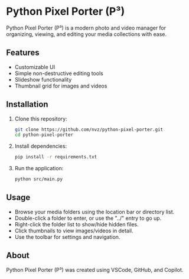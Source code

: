 # Python Pixel Porter (P³)

Python Pixel Porter (P³) is a modern photo and video manager for organizing, viewing, and editing your media collections with ease.

## Features

- Customizable UI
- Simple non-destructive editing tools
- Slideshow functionality
- Thumbnail grid for images and videos

## Installation

1. Clone this repository:

   ```bash
   git clone https://github.com/nvz/python-pixel-porter.git
   cd python-pixel-porter
   ```

2. Install dependencies:

   ```bash
   pip install -r requirements.txt
   ```

3. Run the application:

   ```bash
   python src/main.py
   ```

## Usage

- Browse your media folders using the location bar or directory list.
- Double-click a folder to enter, or use the "../" entry to go up.
- Right-click the folder list to show/hide hidden files.
- Click thumbnails to view images/videos in detail.
- Use the toolbar for settings and navigation.

## About

Python Pixel Porter (P³) was created using VSCode, GitHub, and Copilot.
